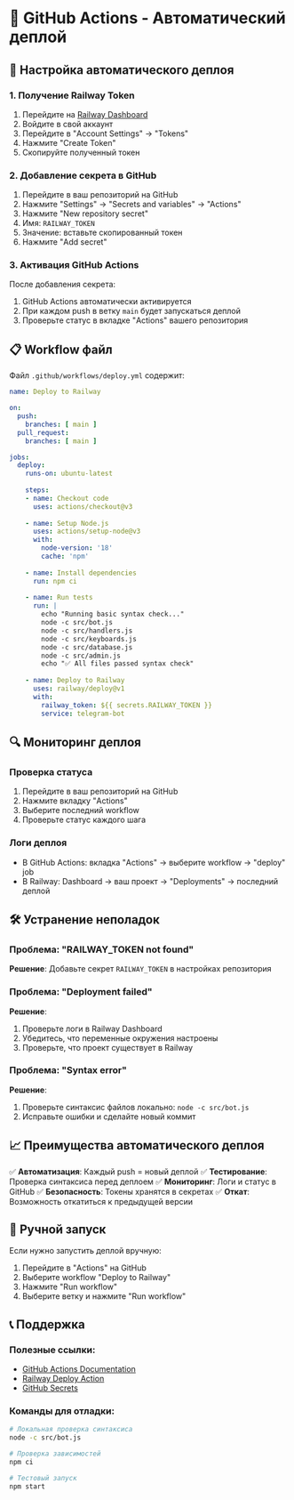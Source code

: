 # 🔄 GitHub Actions - Автоматический деплой

## 🚀 Настройка автоматического деплоя

### 1. Получение Railway Token

1. Перейдите на [Railway Dashboard](https://railway.app/dashboard)
2. Войдите в свой аккаунт
3. Перейдите в "Account Settings" → "Tokens"
4. Нажмите "Create Token"
5. Скопируйте полученный токен

### 2. Добавление секрета в GitHub

1. Перейдите в ваш репозиторий на GitHub
2. Нажмите "Settings" → "Secrets and variables" → "Actions"
3. Нажмите "New repository secret"
4. Имя: `RAILWAY_TOKEN`
5. Значение: вставьте скопированный токен
6. Нажмите "Add secret"

### 3. Активация GitHub Actions

После добавления секрета:
1. GitHub Actions автоматически активируется
2. При каждом push в ветку `main` будет запускаться деплой
3. Проверьте статус в вкладке "Actions" вашего репозитория

## 📋 Workflow файл

Файл `.github/workflows/deploy.yml` содержит:

```yaml
name: Deploy to Railway

on:
  push:
    branches: [ main ]
  pull_request:
    branches: [ main ]

jobs:
  deploy:
    runs-on: ubuntu-latest
    
    steps:
    - name: Checkout code
      uses: actions/checkout@v3
      
    - name: Setup Node.js
      uses: actions/setup-node@v3
      with:
        node-version: '18'
        cache: 'npm'
        
    - name: Install dependencies
      run: npm ci
      
    - name: Run tests
      run: |
        echo "Running basic syntax check..."
        node -c src/bot.js
        node -c src/handlers.js
        node -c src/keyboards.js
        node -c src/database.js
        node -c src/admin.js
        echo "✅ All files passed syntax check"
        
    - name: Deploy to Railway
      uses: railway/deploy@v1
      with:
        railway_token: ${{ secrets.RAILWAY_TOKEN }}
        service: telegram-bot
```

## 🔍 Мониторинг деплоя

### Проверка статуса
1. Перейдите в ваш репозиторий на GitHub
2. Нажмите вкладку "Actions"
3. Выберите последний workflow
4. Проверьте статус каждого шага

### Логи деплоя
- В GitHub Actions: вкладка "Actions" → выберите workflow → "deploy" job
- В Railway: Dashboard → ваш проект → "Deployments" → последний деплой

## 🛠️ Устранение неполадок

### Проблема: "RAILWAY_TOKEN not found"
**Решение**: Добавьте секрет `RAILWAY_TOKEN` в настройках репозитория

### Проблема: "Deployment failed"
**Решение**: 
1. Проверьте логи в Railway Dashboard
2. Убедитесь, что переменные окружения настроены
3. Проверьте, что проект существует в Railway

### Проблема: "Syntax error"
**Решение**: 
1. Проверьте синтаксис файлов локально: `node -c src/bot.js`
2. Исправьте ошибки и сделайте новый коммит

## 📈 Преимущества автоматического деплоя

✅ **Автоматизация**: Каждый push = новый деплой
✅ **Тестирование**: Проверка синтаксиса перед деплоем
✅ **Мониторинг**: Логи и статус в GitHub
✅ **Безопасность**: Токены хранятся в секретах
✅ **Откат**: Возможность откатиться к предыдущей версии

## 🔄 Ручной запуск

Если нужно запустить деплой вручную:
1. Перейдите в "Actions" на GitHub
2. Выберите workflow "Deploy to Railway"
3. Нажмите "Run workflow"
4. Выберите ветку и нажмите "Run workflow"

## 📞 Поддержка

### Полезные ссылки:
- [GitHub Actions Documentation](https://docs.github.com/en/actions)
- [Railway Deploy Action](https://github.com/railwayapp/deploy-action)
- [GitHub Secrets](https://docs.github.com/en/actions/security-guides/encrypted-secrets)

### Команды для отладки:
```bash
# Локальная проверка синтаксиса
node -c src/bot.js

# Проверка зависимостей
npm ci

# Тестовый запуск
npm start
```
